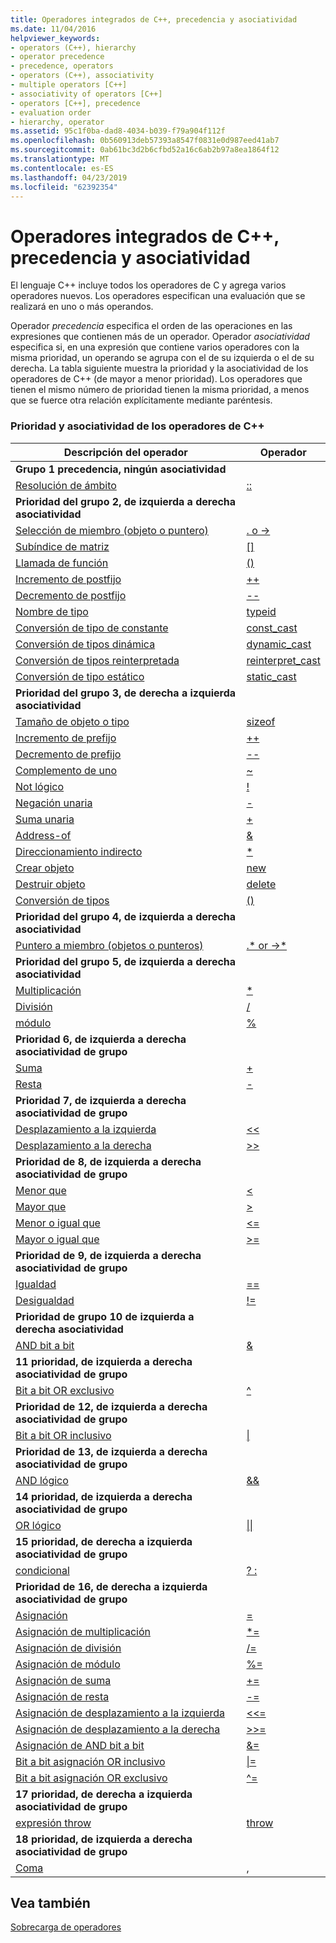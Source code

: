 ```yaml
---
title: Operadores integrados de C++, precedencia y asociatividad
ms.date: 11/04/2016
helpviewer_keywords:
- operators (C++), hierarchy
- operator precedence
- precedence, operators
- operators (C++), associativity
- multiple operators [C++]
- associativity of operators [C++]
- operators [C++], precedence
- evaluation order
- hierarchy, operator
ms.assetid: 95c1f0ba-dad8-4034-b039-f79a904f112f
ms.openlocfilehash: 0b560913deb57393a8547f0831e0d987eed41ab7
ms.sourcegitcommit: 0ab61bc3d2b6cfbd52a16c6ab2b97a8ea1864f12
ms.translationtype: MT
ms.contentlocale: es-ES
ms.lasthandoff: 04/23/2019
ms.locfileid: "62392354"
---
```

# <a name="c-built-in-operators-precedence-and-associativity"></a>Operadores integrados de C++, precedencia y asociatividad

El lenguaje C++ incluye todos los operadores de C y agrega varios operadores nuevos. Los operadores especifican una evaluación que se realizará en uno o más operandos.

Operador *precedencia* especifica el orden de las operaciones en las expresiones que contienen más de un operador. Operador *asociatividad* especifica si, en una expresión que contiene varios operadores con la misma prioridad, un operando se agrupa con el de su izquierda o el de su derecha. La tabla siguiente muestra la prioridad y la asociatividad de los operadores de C++ (de mayor a menor prioridad). Los operadores que tienen el mismo número de prioridad tienen la misma prioridad, a menos que se fuerce otra relación explícitamente mediante paréntesis.

### <a name="c-operator-precedence-and-associativity"></a>Prioridad y asociatividad de los operadores de C++

|Descripción del operador|Operador|
|--------------------------|--------------|
|**Grupo 1 precedencia, ningún asociatividad**|
|[Resolución de ámbito](../cpp/scope-resolution-operator.md)|[::](../cpp/scope-resolution-operator.md)|
|**Prioridad del grupo 2, de izquierda a derecha asociatividad**|
|[Selección de miembro (objeto o puntero)](../cpp/member-access-operators-dot-and.md)|[. o ->](../cpp/member-access-operators-dot-and.md)|
|[Subíndice de matriz](../cpp/subscript-operator.md)|[&#91;&#93;](../cpp/subscript-operator.md)|
|[Llamada de función](../cpp/function-call-operator-parens.md)|[()](../cpp/function-call-operator-parens.md)|
|[Incremento de postfijo](../cpp/postfix-increment-and-decrement-operators-increment-and-decrement.md)|[++](../cpp/postfix-increment-and-decrement-operators-increment-and-decrement.md)|
|[Decremento de postfijo](../cpp/postfix-increment-and-decrement-operators-increment-and-decrement.md)|[--](../cpp/postfix-increment-and-decrement-operators-increment-and-decrement.md)|
|[Nombre de tipo](../cpp/typeid-operator.md)|[typeid](../cpp/typeid-operator.md)|
|[Conversión de tipo de constante](../cpp/const-cast-operator.md)|[const_cast](../cpp/const-cast-operator.md)|
|[Conversión de tipos dinámica](../cpp/dynamic-cast-operator.md)|[dynamic_cast](../cpp/dynamic-cast-operator.md)|
|[Conversión de tipos reinterpretada](../cpp/reinterpret-cast-operator.md)|[reinterpret_cast](../cpp/reinterpret-cast-operator.md)|
|[Conversión de tipo estático](../cpp/static-cast-operator.md)|[static_cast](../cpp/static-cast-operator.md)|
|**Prioridad del grupo 3, de derecha a izquierda asociatividad**|
|[Tamaño de objeto o tipo](../cpp/sizeof-operator.md)|[sizeof](../cpp/sizeof-operator.md)|
|[Incremento de prefijo](../cpp/prefix-increment-and-decrement-operators-increment-and-decrement.md)|[++](../cpp/prefix-increment-and-decrement-operators-increment-and-decrement.md)|
|[Decremento de prefijo](../cpp/prefix-increment-and-decrement-operators-increment-and-decrement.md)|[--](../cpp/prefix-increment-and-decrement-operators-increment-and-decrement.md)|
|[Complemento de uno](../cpp/one-s-complement-operator-tilde.md)|[~](../cpp/one-s-complement-operator-tilde.md)|
|[Not lógico](../cpp/logical-negation-operator-exclpt.md)|[\!](../cpp/logical-negation-operator-exclpt.md)|
|[Negación unaria](../cpp/unary-plus-and-negation-operators-plus-and.md)|[-](../cpp/unary-plus-and-negation-operators-plus-and.md)|
|[Suma unaria](../cpp/unary-plus-and-negation-operators-plus-and.md)|[+](../cpp/unary-plus-and-negation-operators-plus-and.md)|
|[Address-of](../cpp/address-of-operator-amp.md)|[&amp;](../cpp/address-of-operator-amp.md)|
|[Direccionamiento indirecto](../cpp/indirection-operator-star.md)|[&#42;](../cpp/indirection-operator-star.md)|
|[Crear objeto](../cpp/new-operator-cpp.md)|[new](../cpp/new-operator-cpp.md)|
|[Destruir objeto](../cpp/delete-operator-cpp.md)|[delete](../cpp/delete-operator-cpp.md)|
|[Conversión de tipos](../cpp/cast-operator-parens.md)|[()](../cpp/cast-operator-parens.md)|
|**Prioridad del grupo 4, de izquierda a derecha asociatividad**|
|[Puntero a miembro (objetos o punteros)](../cpp/pointer-to-member-operators-dot-star-and-star.md)|[.&#42; or ->&#42;](../cpp/pointer-to-member-operators-dot-star-and-star.md)|
|**Prioridad del grupo 5, de izquierda a derecha asociatividad**|
|[Multiplicación](../cpp/multiplicative-operators-and-the-modulus-operator.md)|[&#42;](../cpp/multiplicative-operators-and-the-modulus-operator.md)|
|[División](../cpp/multiplicative-operators-and-the-modulus-operator.md)|[/](../cpp/multiplicative-operators-and-the-modulus-operator.md)|
|[módulo](../cpp/multiplicative-operators-and-the-modulus-operator.md)|[%](../cpp/multiplicative-operators-and-the-modulus-operator.md)|
|**Prioridad 6, de izquierda a derecha asociatividad de grupo**|
|[Suma](../cpp/additive-operators-plus-and.md)|[+](../cpp/additive-operators-plus-and.md)|
|[Resta](../cpp/additive-operators-plus-and.md)|[-](../cpp/additive-operators-plus-and.md)|
|**Prioridad 7, de izquierda a derecha asociatividad de grupo**|
|[Desplazamiento a la izquierda](../cpp/left-shift-and-right-shift-operators-input-and-output.md)|[<<](../cpp/left-shift-and-right-shift-operators-input-and-output.md)|
|[Desplazamiento a la derecha](../cpp/left-shift-and-right-shift-operators-input-and-output.md)|[>>](../cpp/left-shift-and-right-shift-operators-input-and-output.md)|
|**Prioridad de 8, de izquierda a derecha asociatividad de grupo**|
|[Menor que](../cpp/relational-operators-equal-and-equal.md)|[<](../cpp/relational-operators-equal-and-equal.md)|
|[Mayor que](../cpp/relational-operators-equal-and-equal.md)|[>](../cpp/relational-operators-equal-and-equal.md)|
|[Menor o igual que](../cpp/relational-operators-equal-and-equal.md)|[<=](../cpp/relational-operators-equal-and-equal.md)|
|[Mayor o igual que](../cpp/relational-operators-equal-and-equal.md)|[>=](../cpp/relational-operators-equal-and-equal.md)|
|**Prioridad de 9, de izquierda a derecha asociatividad de grupo**|
|[Igualdad](../cpp/equality-operators-equal-equal-and-exclpt-equal.md)|[==](../cpp/equality-operators-equal-equal-and-exclpt-equal.md)|
|[Desigualdad](../cpp/equality-operators-equal-equal-and-exclpt-equal.md)|[\!=](../cpp/equality-operators-equal-equal-and-exclpt-equal.md)|
|**Prioridad de grupo 10 de izquierda a derecha asociatividad**|
|[AND bit a bit](../cpp/bitwise-and-operator-amp.md)|[&amp;](../cpp/bitwise-and-operator-amp.md)|
|**11 prioridad, de izquierda a derecha asociatividad de grupo**|
|[Bit a bit OR exclusivo](../cpp/bitwise-exclusive-or-operator-hat.md)|[^](../cpp/bitwise-exclusive-or-operator-hat.md)|
|**Prioridad de 12, de izquierda a derecha asociatividad de grupo**|
|[Bit a bit OR inclusivo](../cpp/bitwise-inclusive-or-operator-pipe.md)|[&#124;](../cpp/bitwise-inclusive-or-operator-pipe.md)|
|**Prioridad de 13, de izquierda a derecha asociatividad de grupo**|
|[AND lógico](../cpp/logical-and-operator-amp-amp.md)|[&amp;&amp;](../cpp/logical-and-operator-amp-amp.md)|
|**14 prioridad, de izquierda a derecha asociatividad de grupo**|
|[OR lógico](../cpp/logical-or-operator-pipe-pipe.md)|[&#124;&#124;](../cpp/logical-or-operator-pipe-pipe.md)|
|**15 prioridad, de derecha a izquierda asociatividad de grupo**|
|[condicional](../cpp/conditional-operator-q.md)|[? :](../cpp/conditional-operator-q.md)|
|**Prioridad de 16, de derecha a izquierda asociatividad de grupo**|
|[Asignación](../cpp/assignment-operators.md)|[=](../cpp/assignment-operators.md)|
|[Asignación de multiplicación](../cpp/assignment-operators.md)|[&#42;=](../cpp/assignment-operators.md)|
|[Asignación de división](../cpp/assignment-operators.md)|[/=](../cpp/assignment-operators.md)|
|[Asignación de módulo](../cpp/assignment-operators.md)|[%=](../cpp/assignment-operators.md)|
|[Asignación de suma](../cpp/assignment-operators.md)|[+=](../cpp/assignment-operators.md)|
|[Asignación de resta](../cpp/assignment-operators.md)|[-=](../cpp/assignment-operators.md)|
|[Asignación de desplazamiento a la izquierda](../cpp/assignment-operators.md)|[<<=](../cpp/assignment-operators.md)|
|[Asignación de desplazamiento a la derecha](../cpp/assignment-operators.md)|[>>=](../cpp/assignment-operators.md)|
|[Asignación de AND bit a bit](../cpp/assignment-operators.md)|[&amp;=](../cpp/assignment-operators.md)|
|[Bit a bit asignación OR inclusivo](../cpp/assignment-operators.md)|[&#124;=](../cpp/assignment-operators.md)|
|[Bit a bit asignación OR exclusivo](../cpp/assignment-operators.md)|[^=](../cpp/assignment-operators.md)|
|**17 prioridad, de derecha a izquierda asociatividad de grupo**|
|[expresión throw](../cpp/try-throw-and-catch-statements-cpp.md)|[throw](../cpp/try-throw-and-catch-statements-cpp.md)|
|**18 prioridad, de izquierda a derecha asociatividad de grupo**|
|[Coma](../cpp/comma-operator.md)|[,](../cpp/comma-operator.md)|

## <a name="see-also"></a>Vea también

[Sobrecarga de operadores](operator-overloading.md)